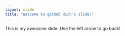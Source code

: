 ```yaml
---
layout: slide
title: "Welcome to github Rich's slide!"
---
```

This is my awesome slide.
Use the left arrow to go back!